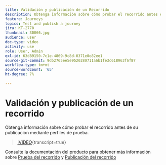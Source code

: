 ```yaml
---
title: Validación y publicación de un Recorrido
description: Obtenga información sobre cómo probar el recorrido antes de su publicación mediante perfiles de prueba.
feature: Journeys
topics: Test and publish a journey
jira: KT-2778
thumbnail: 30066.jpg
audience: user
doc-type: video
activity: use
role: User, Admin
exl-id: 63d89150-7c1e-4869-9c8d-0371e0c82ee1
source-git-commit: 9db2765ee5e9520280711a6b1fe3c618963f6f87
workflow-type: tm+mt
source-wordcount: '65'
ht-degree: 7%

---
```


# Validación y publicación de un recorrido

Obtenga información sobre cómo probar el recorrido antes de su publicación mediante perfiles de prueba.

>[!VIDEO](https://video.tv.adobe.com/v/30066?learn=on){transcript=true}

Consulte la documentación del producto para obtener más información sobre [Prueba del recorrido](https://experienceleague.adobe.com/docs/journeys/using/building-journeys/testing-the-journey.html)
y [Publicación del recorrido](https://experienceleague.adobe.com/docs/journeys/using/building-journeys/publishing-the-journey.html)
